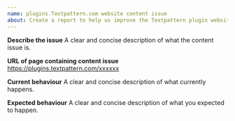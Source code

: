 ```yaml
---
name: plugins.Textpattern.com website content issue
about: Create a report to help us improve the Textpattern plugin website content (not specifically related to a plugin listing or website code).
---
```


**Describe the issue**
A clear and concise description of what the content issue is.

**URL of page containing content issue**
https://plugins.textpattern.com/xxxxxx

**Current behaviour**
A clear and concise description of what currently happens.

**Expected behaviour**
A clear and concise description of what you expected to happen.
